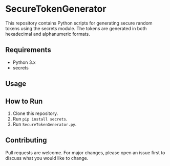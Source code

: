 # SecureTokenGenerator

This repository contains Python scripts for generating secure random tokens using the secrets module. The tokens are generated in both hexadecimal and alphanumeric formats.

## Requirements

- Python 3.x
- secrets

## Usage
## How to Run

1. Clone this repository.
2. Run `pip install secrets`.
3. Run `SecureTokenGenerator.py`.

## Contributing
Pull requests are welcome. For major changes, please open an issue first to discuss what you would like to change.
